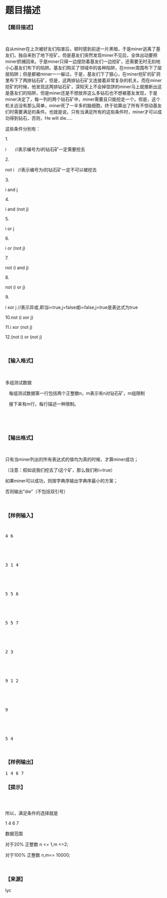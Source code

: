 # 题目描述


<h3>
【题目描述】
</h3>
<p>
<br/>
</p>
<p>
自从miner在上次被好友们陷害后，顿时感到前途一片黑暗，于是miner逃离了基友们，独自来到了地下挖矿。但是基友们突然发现miner不见后，全体出动要把miner抓捕回来。于是miner只得一边提防着基友们一边挖矿，还需要无时无刻地小心基友们布下的陷阱。基友们购买了领域中的各种陷阱，在miner周围布下了层层陷阱；但是都被miner一一躲过。于是，基友们下了狠心，在miner挖矿的矿洞里布下了两排钻石矿，但是，这两排钻石矿又连接着非常复杂的机关。而在miner挖矿的时候，他发现这两排钻石矿，深知天上不会掉馅饼的miner马上就推断出这是基友们的陷阱，但是miner还是不想放弃这么多钻石也不想被基友发现，于是miner决定了，每一列的两个钻石矿中，miner需要且只能挖走一个。但是，这个机关远没有那么简单，miner死了一半多的脑细胞，终于验算出了所有不惊动基友们时需要满足的条件。也就是说，只有当满足所有的这些条件时，miner才可以成功得到钻石，否则，He will die…..
</p>
<p>
这些条件分别有：
</p>
<p>
1.
</p>
<p>
i       //表示编号为i的钻石矿一定需要挖去
</p>
<p>
2.
</p>
<p>
not i   //表示编号为i的钻石矿一定不可以被挖去
</p>
<p>
3.
</p>
<p>
i and j
</p>
<p>
4.
</p>
<p>
i and (not j)
</p>
<p>
5.
</p>
<p>
i or j
</p>
<p>
6.
</p>
<p>
i or (not j)
</p>
<p>
7.
</p>
<p>
not (i and j)
</p>
<p>
8.
</p>
<p>
not (i or j)
</p>
<p>
9.
</p>
<p>
i xor j //表示异或,即当i=true,j=false或i=false,j=true是表达式为true
</p>
<p>
10.not (i xor j)
</p>
<p>
11.i xor (not j)
</p>
<p>
12.(not i) or (not j)
</p>
<p>
<br/>
</p>
<h3>
【输入格式】
</h3>
<p>
<br/>
</p>
<p>
多组测试数据
</p>
<p>
   每组测试数据第一行包括两个正整数n，m表示有n对钻石矿，m组限制
</p>
<p>
   接下来有m行，每行描述一种限制。
</p>
<p>
<br/>
</p>
<p>
<br/>
</p>
<h3>
【输出格式】
</h3>
<p>
<br/>
</p>
<p>
只有当miner列出的所有表达式的值均为真的时候，才算miner成功；
</p>
<p>
（注意：假如说我们挖去了i这个矿，那么我们称i=true）
</p>
<p>
如果miner可以成功，则按字典序输出字典序最小的方案；
</p>
<p>
否则输出”die”（不包括双引号）
</p>
<p>
<br/>
</p>
<h3>
【样例输入】
</h3>
<pre><p>
4 6
</p>

<p>
3 1 4
</p>

<p>
5 5 6
</p>

<p>
5 5 7
</p>

<p>
2 3
</p>

<p>
9 1 2
</p>

<p>
9
</p>

<p>
5 4
</p>
</pre>
<h3>
【样例输出】
</h3>
<pre>1 4 6 7</pre>
<h3>
【提示】
</h3>
<p>
<img src="/upload/image/20160816/20160816081516_43780.png" alt=""/> 
</p>
<p>
<br/>
</p>
<p>
所以，满足条件的选择就是
</p>
<p>
1 4 6 7
</p>
<p>
数据范围
</p>
<p>
对于20% 正整数 n &lt;= 1,m &lt;=2;
</p>
<p>
对于100% 正整数 n,m&lt;= 10000;
</p>
<p>
<br/>
</p>
<h3>
【来源】
</h3>
<p>
lyc
</p>
